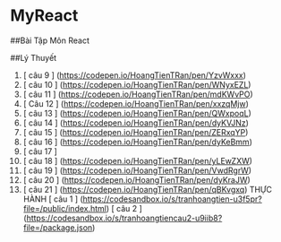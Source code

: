 # MyReact
##Bài Tập Môn React

##Lý Thuyết
1. [ câu 9 ] (https://codepen.io/HoangTienTRan/pen/YzvWxxx)
2. [ câu 10 ] (https://codepen.io/HoangTienTRan/pen/WNyxEZL)
3. [ câu 11 ] (https://codepen.io/HoangTienTRan/pen/mdKWvPO)
4. [ Câu 12 ] (https://codepen.io/HoangTienTRan/pen/xxzqMjw)
5. [ câu 13 ] (https://codepen.io/HoangTienTRan/pen/QWxpoqL)
6. [ câu 14 ] (https://codepen.io/HoangTienTRan/pen/dyKVJNz)
7. [ câu 15 ] (https://codepen.io/HoangTienTRan/pen/ZERxqYP)
8. [ câu 16 ] (https://codepen.io/HoangTienTRan/pen/dyKeBmm)
9. [ câu 17 ] 
10. [ câu 18 ] (https://codepen.io/HoangTienTRan/pen/yLEwZXW)
11. [ câu 19 ] (https://codepen.io/HoangTienTRan/pen/VwdRgrW)
12. [ câu 20 ] (https://codepen.io/HoangTienTRan/pen/dyKraJW)
13. [ câu 21 ] (https://codepen.io/HoangTienTRan/pen/qBKvgxq)
 THỰC HÀNH 
 [ câu 1 ] (https://codesandbox.io/s/tranhoangtien-u3f5pr?file=/public/index.html)
 [ câu 2 ]  (https://codesandbox.io/s/tranhoangtiencau2-u9iib8?file=/package.json)
